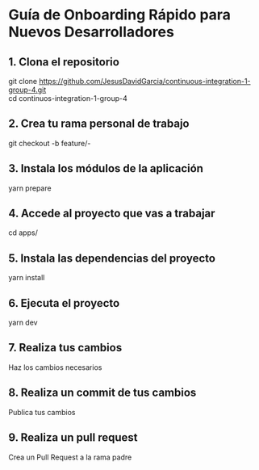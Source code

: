 # Guía de Onboarding Rápido para Nuevos Desarrolladores

## 1. Clona el repositorio
git clone https://github.com/JesusDavidGarcia/continuous-integration-1-group-4.git \
cd continuos-integration-1-group-4

## 2. Crea tu rama personal de trabajo
git checkout -b feature/<tus-iniciales>-<tu-feature>

## 3. Instala los módulos de la aplicación
yarn prepare

## 4. Accede al proyecto que vas a trabajar
cd apps/<nombre-del-proyecto>

## 5. Instala las dependencias del proyecto
yarn install

## 6. Ejecuta el proyecto
yarn dev

## 7. Realiza tus cambios
Haz los cambios necesarios
## 8. Realiza un commit de tus cambios
Publica tus cambios
## 9. Realiza un pull request
Crea un Pull Request a la rama padre

